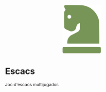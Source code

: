<br>
<p align="center" width="100%">
    <img src="src/main/resources/static/frontend/public/images/icon-green.png" alt="icon green" width="25%"/>
</p>

# Escacs

Joc d'escacs multijugador.